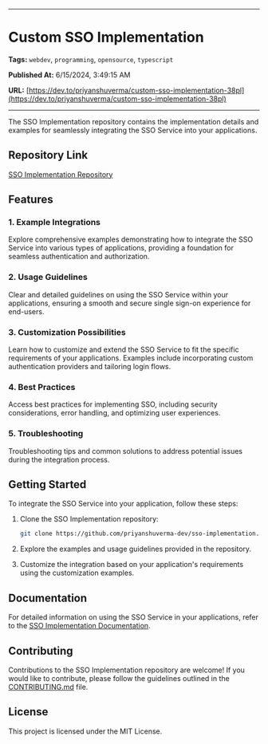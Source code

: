   
  <hr />
  
  # Custom SSO Implementation
  
  **Tags:** `webdev`, `programming`, `opensource`, `typescript`

  **Published At:** 6/15/2024, 3:49:15 AM

  **URL:** [https://dev.to/priyanshuverma/custom-sso-implementation-38pl](https://dev.to/priyanshuverma/custom-sso-implementation-38pl)

  <hr />
  The SSO Implementation repository contains the implementation details and examples for seamlessly integrating the SSO Service into your applications.

## Repository Link

[SSO Implementation Repository](https://github.com/priyanshuverma-dev/sso-implementation)

## Features

### 1. Example Integrations

   Explore comprehensive examples demonstrating how to integrate the SSO Service into various types of applications, providing a foundation for seamless authentication and authorization.

### 2. Usage Guidelines

   Clear and detailed guidelines on using the SSO Service within your applications, ensuring a smooth and secure single sign-on experience for end-users.

### 3. Customization Possibilities

   Learn how to customize and extend the SSO Service to fit the specific requirements of your applications. Examples include incorporating custom authentication providers and tailoring login flows.

### 4. Best Practices

   Access best practices for implementing SSO, including security considerations, error handling, and optimizing user experiences.

### 5. Troubleshooting

   Troubleshooting tips and common solutions to address potential issues during the integration process.

## Getting Started

To integrate the SSO Service into your application, follow these steps:

1. Clone the SSO Implementation repository:

    ```bash
    git clone https://github.com/priyanshuverma-dev/sso-implementation.git
    ```

2. Explore the examples and usage guidelines provided in the repository.

3. Customize the integration based on your application's requirements using the customization examples.

## Documentation

For detailed information on using the SSO Service in your applications, refer to the [SSO Implementation Documentation](https://github.com/priyanshuverma-dev/sso-implementation/#).

## Contributing

Contributions to the SSO Implementation repository are welcome! If you would like to contribute, please follow the guidelines outlined in the [CONTRIBUTING.md](https://github.com/priyanshuverma-dev/sso-implementation/CONTRIBUTING.md) file.

## License

This project is licensed under the MIT License.
    
  